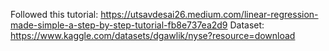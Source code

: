 Followed this tutorial: https://utsavdesai26.medium.com/linear-regression-made-simple-a-step-by-step-tutorial-fb8e737ea2d9
Dataset: https://www.kaggle.com/datasets/dgawlik/nyse?resource=download
